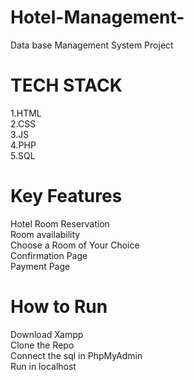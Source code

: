 # Hotel-Management-
Data base Management System Project 

<h1>TECH STACK</h1>
  1.HTML<br>
  2.CSS<br>
  3.JS<br>
  4.PHP<br>
  5.SQL<br>

<h1>Key Features</h1>
Hotel Room Reservation<br>
Room availability <br>
Choose a Room of Your Choice<br> 
Confirmation Page<br>
Payment Page<br>

<h1>How to Run</h1>
Download Xampp <br>
Clone the Repo <br>
Connect the sql in PhpMyAdmin<br>
Run in localhost<br>
